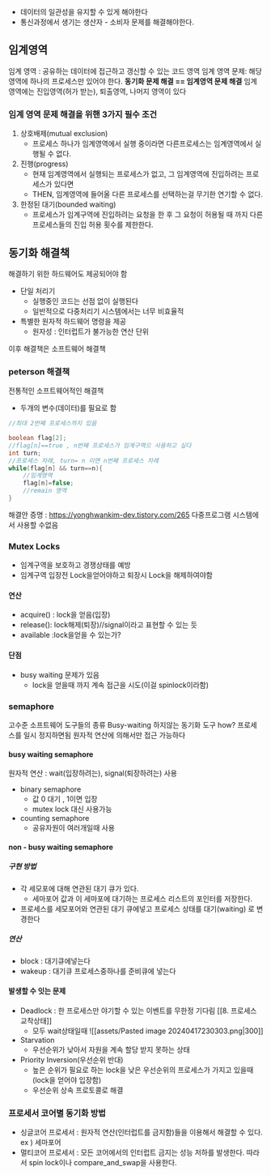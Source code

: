 - 데이터의 일관성을 유지할 수 있게 해야한다
- 통신과정에서 생기는 생산자 - 소비자 문제를 해결해야한다.
## 임계영역 
임계 영역 : 공유하는 데이터에 접근하고 갱신할 수 있는 코드 영역
임계 영역 문제: 해당 영역에 하나의 프로세스만 있어야 한다.
**동기화 문제 해결 == 임계영역 문제 해결**
임계영역에는 진입영역(허가 받는), 퇴출영역, 나머지 영역이 있다
###  임계 영역 문제 해결을 위핸 3가지 필수 조건
1. 상호배제(mutual exclusion)
	- 프로세스 하나가 임계영역에서 실행 중이라면 다른프로세스는 임계영역에서  실행될 수 없다.
2. 진행(progress)
	- 현재 임계영역에서 실행되는 프로세스가 없고, 그 임계영역에 진입하려는 프로세스가 있다면
	- THEN, 임계영역에 들어올 다른 프로세스를 선택하는걸 무기한 연기할 수 없다.
3. 한정된 대기(bounded waiting)
	- 프로세스가 임계구역에 진입하려는 요청을 한 후 그 요청이 허용될 때 까지 다른 프로세스들의 진입 허용 횟수를 제한한다.

## 동기화 해결책

해결하기 위한 하드웨어도 제공되어야 함
- 단일 처리기
	- 실행중인 코드는 선점 없이 실행된다
	- 일반적으로 다중처리기 시스템에서는 너무 비효율적
- 특별한 원자적 하드웨어 명령을 제공
	- 원자성 : 인터럽트가 불가능한 연산 단위

이후 해결책은 소프트웨어 해결책
### peterson 해결책
전통적인 소프트웨어적인 해결책
- 두개의 변수(데이터)를 필요로 함
```java
//최대 2번째 프로세스까지 있음

boolean flag[2];
//flag[n]==true , n번째 프로세스가 임계구역으 사용하고 싶다
int turn;
//프로세스 차례, turn= n 이면 n번째 프로세스 차례
while(flag[n] && turn==n){
	//임계영역
	flag[n]=false;
	//remain 영역
}
```
해결안 증명 : https://yonghwankim-dev.tistory.com/265
다중프로그램 시스템에서 사용할 수없음

### Mutex Locks
- 임계구역을 보호하고 경쟁상태를 예방
- 임계구역 입장전 Lock을얻어야하고 퇴장시 Lock을 해제하여야함
#### 연산
- acquire() : lock을 얻음(입장)
- release(): lock해제(퇴장)//signal이라고 표현할 수 있는 듯
- available :lock을얻을 수 있는가? 
#### 단점
- busy waiting 문제가 있음
	- lock을 얻을때 까지 계속 접근을 시도(이걸 spinlock이라함)

### semaphore
고수준 소프트웨어 도구들의 종류
Busy-waiting 하지않는 동기화 도구
	how? 프로세스를 일시 정지하면됨
원자적 연산에 의해서만 접근 가능하다
#### busy waiting semaphore
원자적 연산 : wait(입장하려는), signal(퇴장하려는)  사용
- binary semaphore
	- 값 0 대기 , 1이면 입장
	- mutex lock 대신 사용가능
- counting semaphore
	- 공유자원이 여러개일때 사용
#### non - busy waiting semaphore
##### 구현 방법
- 각 세모포에 대해 연관된 대기 큐가 있다.
	- 세마포어 값과 이 세마포에 대기하는 프로세스 리스트의 포인터를 저장한다.
- 프로세스를 세모포어와 연관된 대기 큐에넣고 프로세스 상태를 대기(waiting) 로  변경한다
##### 연산
- block : 대기큐에넣는다
- wakeup : 대기큐 프로세스중하나를 준비큐에 넣는다

#### 발생할 수 잇는 문제
- Deadlock : 한 프로세스만 야기할 수 있는 이벤트를 무한정 기다림 [[8. 프로세스 교착상태]]
	- 모두 wait상태일때 
	  ![[assets/Pasted image 20240417230303.png|300]]
- Starvation
	- 우선순위가 낮아서 자원을 계속 할당 받지 못하는 상태
- Priority Inversion(우선순위 반대)
	- 높은 순위가 필요로 하는 lock을 낮은 우선순위의 프로세스가 가지고 있을때(lock을 얻어야 입장함)
	- 우선순위 상속 프로토콜로 해결

### 프로세서 코어별 동기화 방법
- 싱글코어 프로세서 : 원자적 연산(인터럽트를 금지함)들을 이용해서 해결할 수 있다. ex ) 세마포어
- 멀티코어 프로세서 : 모든 코어에서의 인터럽트 금지는 성능 저하를 발생한다. 따라서 spin lock이나 compare_and_swap을 사용한다.